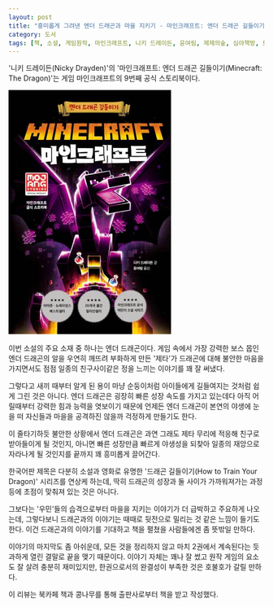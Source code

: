 ```yaml
---
layout: post
title: "흥미롭게 그려낸 엔더 드래곤과 마을 지키기 - 마인크래프트: 엔더 드래곤 길들이기"
category: 도서
tags: [책, 소설, 게임원작, 마인크래프트, 니키 드레이든, 윤여림, 제제의숲, 심야책방, 토네이도, 북카페 책과 콩나무, 서평]
---
```


'니키 드레이든(Nicky Drayden)'의
'마인크래프트: 엔더 드래곤 길들이기(Minecraft: The Dragon)'는
게임 마인크래프트의 9번째 공식 스토리북이다.

![표지](/images/minecraft-the-dragon-book-h480.jpg)

이번 소설의 주요 소재 중 하나는 엔더 드래곤이다.
게임 속에서 가장 강력한 보스 몹인 엔더 드래곤의 알을
우연히 깨뜨려 부화하게 만든 '제타'가
드래곤에 대해 불안한 마음을 가지면서도
점점 일종의 친구사이같은 정을 느끼는 이야기를 꽤 잘 써냈다.

그렇다고 새끼 때부터 알게 된 용이 마냥 순둥이처럼 아이들에게 길들여지는 것처럼 쉽게 그린 것은 아니다.
엔더 드래곤은 굉장히 빠른 성장 속도를 가지고 있는데다
아직 어릴때부터 강력한 힘과 능력을 엿보이기 때문에
언제든 엔더 드래곤이 본연의 야생에 눈을 떠 자신들과 마을을 공격하진 않을까 걱정하게 만들기도 한다.

이 줄타기하듯 불안한 상황에서 엔더 드래곤은 과연 그래도 제타 무리에 적응해 친구로 받아들이게 될 것인지,
아니면 빠른 성장만큼 빠르게 야생성을 되찾아 일종의 재앙으로 자라나게 될 것인지를 끝까지 꽤 흥미롭게 끌어간다.

한국어판 제목은 다분히 소설과 영화로 유명한 '드래곤 길들이기(How to Train Your Dragon)' 시리즈를 연상케 하는데,
딱히 드래곤의 성장과 둘 사이가 가까워져가는 과정 등에 초점이 맞춰져 있는 것은 아니다.

그보다는 '우민'들의 습격으로부터 마을을 지키는 이야기가 더 급박하고 주요하게 나오는데,
그렇다보니 드래곤과의 이야기는 때때로 뒷전으로 밀리는 것 같은 느낌이 들기도 한다.
이건 드래곤과의 이야기를 기대하고 책을 펼쳤을 사람들에겐 좀 뜻밖일 만하다.

이야기의 마지막도 좀 아쉬운데,
모든 것을 정리하지 않고 마치 2권에서 계속된다는 듯 과하게 열린 결말로 끝을 맺기 때문이다.
이야기 자체는 꽤나 잘 썼고 원작 게임의 요소도 잘 살려 충분히 재미있지만,
한권으로서의 완결성이 부족한 것은 호불호가 갈릴 만하다.



<div class="im im-info">
이 리뷰는 북카페 책과 콩나무를 통해 출판사로부터 책을 받고 작성했다.
</div>
